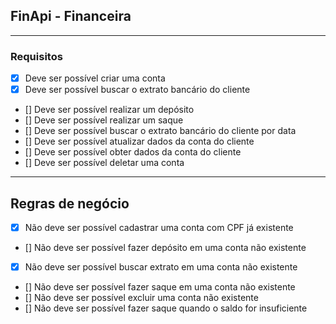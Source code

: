 ## FinApi - Financeira

---

### Requisitos

 - [x] Deve ser possível criar uma conta
 - [x] Deve ser possível buscar o extrato bancário do cliente
 - [] Deve ser possível realizar um depósito
 - [] Deve ser possível realizar um saque
 - [] Deve ser possível buscar o extrato bancário do cliente por data
 - [] Deve ser possível atualizar dados da conta do cliente
 - [] Deve ser possível obter dados da conta do cliente
 - [] Deve ser possível deletar uma conta

---

## Regras de negócio

 - [x] Não deve ser possível cadastrar uma conta com CPF já existente
 - [] Não deve ser possível fazer depósito em uma conta não existente
 - [x] Não deve ser possível buscar extrato em uma conta não existente
 - [] Não deve ser possível fazer saque em uma conta não existente
 - [] Não deve ser possível excluir uma conta não existente
 - [] Não deve ser possível fazer saque quando o saldo for insuficiente